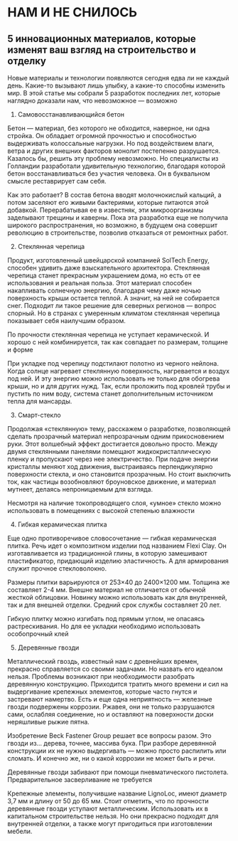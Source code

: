 # НАМ И НЕ СНИЛОСЬ

## 5 инновационных материалов, которые изменят ваш взгляд на строительство и отделку

Новые материалы и технологии появляются сегодня едва ли не каждый день. Какие-то вызывают лишь улыбку, а какие-то способны изменить мир. В этой статье мы собрали 5 разработок последних лет, которые наглядно доказали нам, что невозможное — возможно

1. Самовосстанавливающийся бетон

Бетон — материал, без которого не обходится, наверное, ни одна стройка. Он обладает огромной прочностью и способностью выдерживать колоссальные нагрузки. Но под воздействием влаги, ветра и других внешних факторов монолит постепенно разрушается. Казалось бы, решить эту проблему невозможно. Но специалисты из Голландии разработали удивительную технологию, благодаря которой бетон восстанавливаться без участия человека. Он в буквальном смысле реставрирует сам себя.

Как это работает? В состав бетона вводят молочнокислый кальций, а потом заселяют его живыми бактериями, которые питаются этой добавкой. Перерабатывая ее в известняк, эти микроорганизмы заделывают трещины и каверны. Пока эта разработка еще не получила широкого распространения, но возможно, в будущем она совершит революцию в строительстве, позволив отказаться от ремонтных работ.

2. Стеклянная черепица
   
Продукт, изготовленный швейцарской компанией SolTech Energy, способен удивить даже взыскательного архитектора. Стеклянная черепица станет прекрасным украшением дома, но есть от ее использования и реальная польза. Этот материал способен накапливать солнечную энергию, благодаря чему даже ночью поверхность крыши остается теплой. А значит, на ней не собирается снег. Подходит ли такое решение для северных регионов — вопрос спорный. Но в странах с умеренным климатом стеклянная черепица показывает себя наилучшим образом.

По прочности стеклянная черепица не уступает керамической. И хорошо с ней комбинируется, так как совпадает по размерам, толщине и форме

При укладке под черепицу подстилают полотно из черного нейлона. Когда солнце нагревает стеклянную поверхность, нагревается и воздух под ней. И эту энергию можно использовать не только для обогрева крыши, но и для других нужд. Так, если проложить под кровлей трубы и пустить по ним воду, система станет дополнительным источником тепла для мансарды.

3. Смарт-стекло

Продолжая «стеклянную» тему, расскажем о разработке, позволяющей сделать прозрачный материал непрозрачным одним прикосновением руки. Этот волшебный эффект достигается довольно просто. Между двумя стеклянными панелями помещают жидкокристаллическую пленку и пропускают через нее электричество. При подаче энергии кристаллы меняют ход движения, выстраиваясь перпендикулярно поверхности стекла, и оно становится прозрачным. Но стоит выключить ток, как частицы возобновляют броуновское движение, и материал мутнеет, делаясь непроницаемым для взгляда.

Несмотря на наличие токопроводящего слоя, «умное» стекло можно использовать в помещениях с высокой степенью влажности

4. Гибкая керамическая плитка

Еще одно противоречивое словосочетание — гибкая керамическая плитка. Речь идет о композитном изделии под названием Flexi Clay. Он изготавливается из традиционной глины, в которую замешивают пластификатор, придающий изделию эластичность. А для армирования служит прочное стекловолокно.

Размеры плитки варьируются от 253×40 до 2400×1200 мм. Толщина же составляет 2-4 мм. Внешне материал не отличается от обычной жесткой облицовки. Новинку можно использовать как для внутренней, так и для внешней отделки. Средний срок службы составляет 20 лет.

Гибкую плитку можно изгибать под прямым углом, не опасаясь растрескивания. Но для ее укладки необходимо использовать особопрочный клей

5. Деревянные гвозди

Металлический гвоздь, известный нам с древнейших времен, прекрасно справляется со своими задачами. Но назвать его идеалом нельзя. Проблемы возникают при необходимости разобрать деревянную конструкцию. Приходится тратить много времени и сил на выдергивание крепежных элементов, которые часто гнутся и застревают намертво. Есть и еще одна неприятность — железные гвозди подвержены коррозии. Ржавея, они не только разрушаются сами, ослабляя соединение, но и оставляют на поверхности доски неряшливые рыжие пятна.

Изобретение Beck Fastener Group решает все вопросы разом. Это гвозди из... дерева, точнее, массива бука. При разборе деревянной конструкции их не нужно выдергивать — можно просто распилить или сломать. И конечно же, ни о какой коррозии не может быть и речи.

Деревянные гвозди забивают при помощи пневматического пистолета. Предварительное засверливание не требуется

Крепежные элементы, получившие название LignoLoc, имеют диаметр 3,7 мм и длину от 50 до 65 мм. Стоит отметить, что по прочности деревянные гвозди уступают металлическим. Использовать их в капитальном строительстве нельзя. Но они прекрасно подходят для внутренней отделки, а также могут пригодиться при изготовлении мебели.